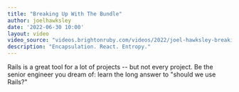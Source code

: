 ```yaml
---
title: "Breaking Up With The Bundle"
author: joelhawksley
date: '2022-06-30 10:00'
layout: video
video_source: "videos.brightonruby.com/videos/2022/joel-hawksley-breaking-up-with-the-bundle.mp4"
description: "Encapsulation. React. Entropy."
---
```


Rails is a great tool for a lot of projects -- but not every project. Be the senior engineer you dream of: learn the long answer to "should we use Rails?"